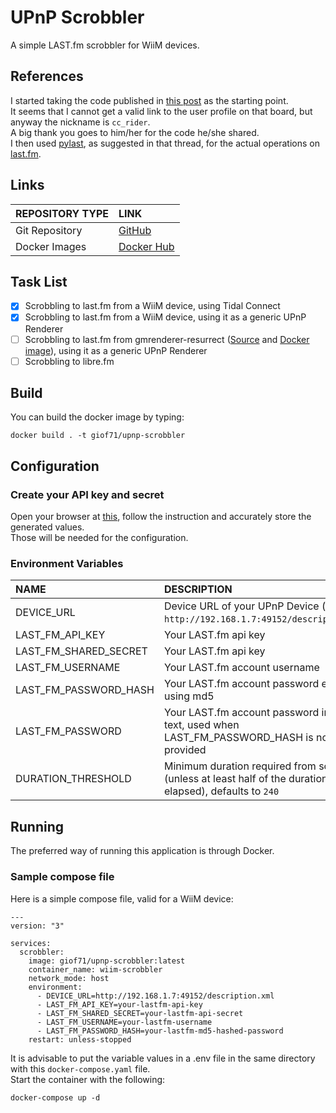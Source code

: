 # UPnP Scrobbler

A simple LAST.fm scrobbler for WiiM devices.

## References

I started taking the code published in [this post](https://forum.wiimhome.com/threads/last-fm.3144/post-44653) as the starting point.  
It seems that I cannot get a valid link to the user profile on that board, but anyway the nickname is `cc_rider`.  
A big thank you goes to him/her for the code he/she shared.    
I then used [pylast](https://github.com/pylast/pylast), as suggested in that thread, for the actual operations on [last.fm](https://www.last.fm/).  

## Links

REPOSITORY TYPE|LINK
:---|:---
Git Repository|[GitHub](https://github.com/GioF71/upnp-scrobbler)
Docker Images|[Docker Hub](https://hub.docker.com/repository/docker/giof71/upnp-scrobbler)

## Task List

- [x] Scrobbling to last.fm from a WiiM device, using Tidal Connect
- [x] Scrobbling to last.fm from a WiiM device, using it as a generic UPnP Renderer
- [ ] Scrobbling to last.fm from gmrenderer-resurrect ([Source](https://github.com/hzeller/gmrender-resurrect) and [Docker image](https://github.com/gioF71/gmrender-resurrect-docker)), using it as a generic UPnP Renderer
- [ ] Scrobbling to libre.fm

## Build

You can build the docker image by typing:

```text
docker build . -t giof71/upnp-scrobbler
```

## Configuration

### Create your API key and secret

Open your browser at [this](https://www.last.fm/api/account/create), follow the instruction and accurately store the generated values.  
Those will be needed for the configuration.

### Environment Variables

NAME|DESCRIPTION
:---|:---
DEVICE_URL|Device URL of your UPnP Device (example: `http://192.168.1.7:49152/description.xml`)
LAST_FM_API_KEY|Your LAST.fm api key
LAST_FM_SHARED_SECRET|Your LAST.fm api key
LAST_FM_USERNAME|Your LAST.fm account username
LAST_FM_PASSWORD_HASH|Your LAST.fm account password encoded using md5
LAST_FM_PASSWORD|Your LAST.fm account password in clear text, used when LAST_FM_PASSWORD_HASH is not provided
DURATION_THRESHOLD|Minimum duration required from scrobbling (unless at least half of the duration has elapsed), defaults to `240`

## Running

The preferred way of running this application is through Docker.  

### Sample compose file

Here is a simple compose file, valid for a WiiM device:

```text
---
version: "3"

services:
  scrobbler:
    image: giof71/upnp-scrobbler:latest
    container_name: wiim-scrobbler
    network_mode: host
    environment:
      - DEVICE_URL=http://192.168.1.7:49152/description.xml
      - LAST_FM_API_KEY=your-lastfm-api-key
      - LAST_FM_SHARED_SECRET=your-lastfm-api-secret
      - LAST_FM_USERNAME=your-lastfm-username
      - LAST_FM_PASSWORD_HASH=your-lastfm-md5-hashed-password
    restart: unless-stopped
```

It is advisable to put the variable values in a .env file in the same directory with this `docker-compose.yaml` file.  
Start the container with the following:

`docker-compose up -d`
